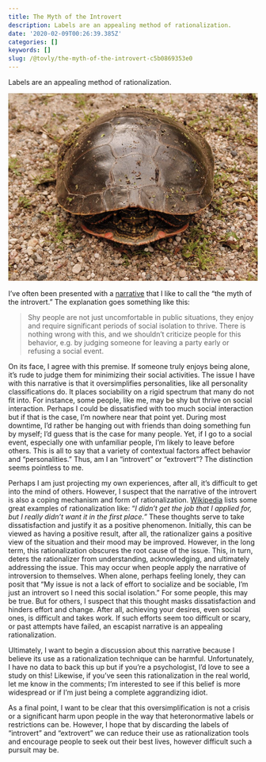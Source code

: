 ```yaml
---
title: The Myth of the Introvert
description: Labels are an appealing method of rationalization.
date: '2020-02-09T00:26:39.385Z'
categories: []
keywords: []
slug: /@tovly/the-myth-of-the-introvert-c5b0869353e0
---
```


Labels are an appealing method of rationalization.

![Photo by [Joshua Eckstein](https://unsplash.com/@dcemr_e?utm_source=unsplash&utm_medium=referral&utm_content=creditCopyText)](turtle.jpg)

I’ve often been presented with a [narrative](https://www.theatlantic.com/magazine/archive/2003/03/caring-for-your-introvert/302696/) that I like to call the “the myth of the introvert.” The explanation goes something like this:

> Shy people are not just uncomfortable in public situations, they enjoy and require significant periods of social isolation to thrive. There is nothing wrong with this, and we shouldn’t criticize people for this behavior, e.g. by judging someone for leaving a party early or refusing a social event.

On its face, I agree with this premise. If someone truly enjoys being alone, it’s rude to judge them for minimizing their social activities. The issue I have with this narrative is that it oversimplifies personalities, like all personality classifications do. It places sociability on a rigid spectrum that many do not fit into. For instance, some people, like me, may be shy but thrive on social interaction. Perhaps I could be dissatisfied with too much social interaction but if that is the case, I’m nowhere near that point yet. During most downtime, I’d rather be hanging out with friends than doing something fun by myself; I’d guess that is the case for many people. Yet, if I go to a social event, especially one with unfamiliar people, I’m likely to leave before others. This is all to say that a variety of contextual factors affect behavior and “personalities.” Thus, am I an “introvert” or “extrovert”? The distinction seems pointless to me.

Perhaps I am just projecting my own experiences, after all, it’s difficult to get into the mind of others. However, I suspect that the narrative of the introvert is also a coping mechanism and form of rationalization. [Wikipedia](https://en.wikipedia.org/wiki/Rationalization_%28psychology%29#Examples) lists some great examples of rationalization like: “_I didn’t get the job that I applied for, but I really didn’t want it in the first place.”_ These thoughts serve to take dissatisfaction and justify it as a positive phenomenon. Initially, this can be viewed as having a positive result, after all, the rationalizer gains a positive view of the situation and their mood may be improved. However, in the long term, this rationalization obscures the root cause of the issue. This, in turn, deters the rationalizer from understanding, acknowledging, and ultimately addressing the issue. This may occur when people apply the narrative of introversion to themselves. When alone, perhaps feeling lonely, they can posit that “My issue is not a lack of effort to socialize and be sociable, I’m just an introvert so I need this social isolation.” For some people, this may be true. But for others, I suspect that this thought masks dissatisfaction and hinders effort and change. After all, achieving your desires, even social ones, is difficult and takes work. If such efforts seem too difficult or scary, or past attempts have failed, an escapist narrative is an appealing rationalization.

Ultimately, I want to begin a discussion about this narrative because I believe its use as a rationalization technique can be harmful. Unfortunately, I have no data to back this up but if you’re a psychologist, I’d love to see a study on this! Likewise, if you’ve seen this rationalization in the real world, let me know in the comments; I’m interested to see if this belief is more widespread or if I’m just being a complete aggrandizing idiot.

As a final point, I want to be clear that this oversimplification is not a crisis or a significant harm upon people in the way that heteronormative labels or restrictions can be. However, I hope that by discarding the labels of “introvert” and “extrovert” we can reduce their use as rationalization tools and encourage people to seek out their best lives, however difficult such a pursuit may be.
